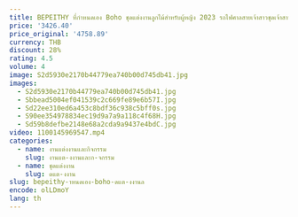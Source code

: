 ```yaml
---
title: BEPEITHY ที่กําหนดเอง Boho ชุดแต่งงานลูกไม้สําหรับผู้หญิง 2023 รถไฟศาลสายเจ้าสาวชุดเจ้าสาวพร้อมแจ็คเก็ตแฟชั่นใหม่
price: '3426.40'
price_original: '4758.89'
currency: THB
discount: 28%
rating: 4.5
volume: 4
image: S2d5930e2170b44779ea740b00d745db41.jpg
images:
  - S2d5930e2170b44779ea740b00d745db41.jpg
  - Sbbead5004ef041539c2c669fe89e6b57I.jpg
  - Sd22ee310ed6a453c8bdf36c938c5bff0s.jpg
  - S90ee354978834ec19d9a7a9a118c4f68H.jpg
  - Sd59b8defbe2148e68a2cda9a9437e4bdC.jpg
video: 1100145969547.mp4
categories:
  - name: งานแต่งงานและกิจกรรม
    slug: งานแต-งงานและก-จกรรม
  - name: ชุดแต่งงาน
    slug: ดแต-งงาน
slug: bepeithy-าหนดเอง-boho-ดแต-งงานล
encode: olLDmoY
lang: th
---
```

  